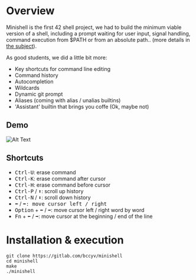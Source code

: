 # Overview

Minishell is the first 42 shell project, we had to build the minimum viable version of a shell, including a prompt waiting for user input, signal handling, command execution from $PATH or from an absolute path.. (more details in [the subject](https://gitlab.com/Bccyv/minishell/-/blob/master/subject.pdf)).

As good students, we did a little bit more:
- Key shortcuts for command line editing
- Command history
- Autocompletion
- Wildcards
- Dynamic git prompt
- Aliases (coming with alias / unalias builtins)
- 'Assistant' builtin that brings you coffe (Ok, maybe not)
## Demo

![Alt Text](https://media.giphy.com/media/QyhN7QQVeSiYxVFI30/giphy.gif)
## Shortcuts

 - <kbd>Ctrl-U</kbd>: erase command
 - <kbd>Ctrl-K</kbd>: erase command after cursor
 - <kbd>Ctrl-H</kbd>: erase command before cursor
 - <kbd>Ctrl-P</kbd> / <kbd>⬆</kbd>: scroll up  history
 - <kbd>Ctrl-N</kbd> / <kbd>⬇</kbd>: scroll down history
 - <kbd>⬅</kbd> / <kbd>➡<kbd>: move cursor left / right
 - <kbd>Option</kbd> + <kbd>⬅</kbd> / <kbd>➡</kbd>: move cursor left / right word by word
 - <kbd>Fn</kbd> + <kbd>⬅</kbd> / <kbd>➡</kbd>: move cursor at the beginning / end of the line

# Installation & execution

    git clone https://gitlab.com/bccyv/minishell
    cd minishell
    make
    ./minishell

